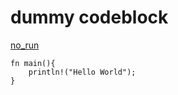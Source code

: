 # dummy codeblock

[no_run](https://doc.rust-lang.org/rustdoc/write-documentation/documentation-tests.html#attributes)

```no_run
fn main(){
    println!("Hello World");
}
```
